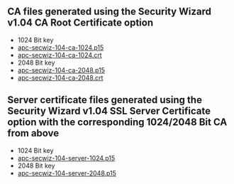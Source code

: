 ## CA files generated using the Security Wizard v1.04 CA Root Certificate option

* 1024 Bit key
 * [apc-secwiz-104-ca-1024.p15](apc-secwiz-104-ca-1024.p15)
 * [apc-secwiz-104-ca-1024.crt](apc-secwiz-104-ca-1024.crt)
* 2048 Bit key
 * [apc-secwiz-104-ca-2048.p15](apc-secwiz-104-ca-2048.p15)
 * [apc-secwiz-104-ca-2048.crt](apc-secwiz-104-ca-2048.crt)

## Server certificate files generated using the Security Wizard v1.04 SSL Server Certificate option with the corresponding 1024/2048 Bit CA from above

* 1024 Bit key
 * [apc-secwiz-104-server-1024.p15](apc-secwiz-104-server-1024.p15)
* 2048 Bit key
 * [apc-secwiz-104-server-2048.p15](apc-secwiz-104-server-2048.p15)
